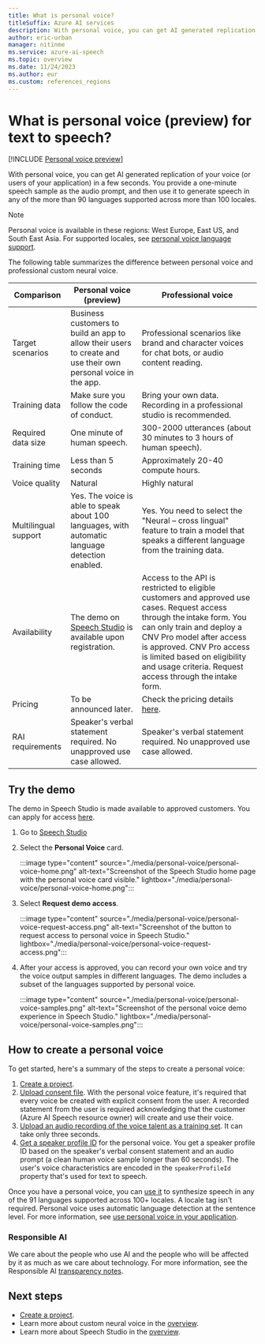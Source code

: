 ```yaml
---
title: What is personal voice?
titleSuffix: Azure AI services
description: With personal voice, you can get AI generated replication of your voice (or users of your application) in a few seconds.
author: eric-urban
manager: nitinme
ms.service: azure-ai-speech
ms.topic: overview
ms.date: 11/24/2023
ms.author: eur
ms.custom: references_regions
---
```


# What is personal voice (preview) for text to speech? 

[!INCLUDE [Personal voice preview](./includes/previews/preview-personal-voice.md)]

With personal voice, you can get AI generated replication of your voice (or users of your application) in a few seconds. You provide a one-minute speech sample as the audio prompt, and then use it to generate speech in any of the more than 90 languages supported across more than 100 locales.  

> [!NOTE]
> Personal voice is available in these regions: West Europe, East US, and South East Asia. 
> For supported locales, see [personal voice language support](./language-support.md#personal-voice).

The following table summarizes the difference between personal voice and professional custom neural voice.  
 
| Comparison | Personal voice (preview) | Professional voice |
|-------|-------------------------|-----|
| Target scenarios | Business customers to build an app to allow their users to create and use their own personal voice in the app. | Professional scenarios like brand and character voices for chat bots, or audio content reading. |
| Training data | Make sure you follow the code of conduct. | Bring your own data. Recording in a professional studio is recommended. |
| Required data size | One minute of human speech. | 300-2000 utterances (about 30 minutes to 3 hours of human speech). |
| Training time | Less than 5 seconds | Approximately 20-40 compute hours. |
| Voice quality | Natural | Highly natural |
| Multilingual support | Yes. The voice is able to speak about 100 languages, with automatic language detection enabled. | Yes. You need to select the "Neural – cross lingual" feature to train a model that speaks a different language from the training data. |
| Availability | The demo on [Speech Studio](https://aka.ms/speechstudio/) is available upon registration. | Access to the API is restricted to eligible customers and approved use cases. Request access through the intake form. You can only train and deploy a CNV Pro model after access is approved. CNV Pro access is limited based on eligibility and usage criteria. Request access through the intake form. |
| Pricing | To be announced later. | Check the pricing details [here](https://azure.microsoft.com/pricing/details/cognitive-services/speech-services/). |
| RAI requirements | Speaker's verbal statement required. No unapproved use case allowed. | Speaker's verbal statement required. No unapproved use case allowed. |

## Try the demo

The demo in Speech Studio is made available to approved customers. You can apply for access [here](https://aka.ms/customneural).

1. Go to [Speech Studio](https://aka.ms/speechstudio/)
1. Select the **Personal Voice** card.

    :::image type="content" source="./media/personal-voice/personal-voice-home.png" alt-text="Screenshot of the Speech Studio home page with the personal voice card visible." lightbox="./media/personal-voice/personal-voice-home.png":::

1. Select **Request demo access**.

    :::image type="content" source="./media/personal-voice/personal-voice-request-access.png" alt-text="Screenshot of the button to request access to personal voice in Speech Studio." lightbox="./media/personal-voice/personal-voice-request-access.png":::

1. After your access is approved, you can record your own voice and try the voice output samples in different languages. The demo includes a subset of the languages supported by personal voice.

    :::image type="content" source="./media/personal-voice/personal-voice-samples.png" alt-text="Screenshot of the personal voice demo experience in Speech Studio." lightbox="./media/personal-voice/personal-voice-samples.png":::


## How to create a personal voice

To get started, here's a summary of the steps to create a personal voice:
1. [Create a project](./personal-voice-create-project.md). 
1. [Upload consent file](./personal-voice-create-consent.md). With the personal voice feature, it's required that every voice be created with explicit consent from the user. A recorded statement from the user is required acknowledging that the customer (Azure AI Speech resource owner) will create and use their voice.
1. [Upload an audio recording of the voice talent as a training set](./personal-voice-create-training-set.md). It can take only three seconds. 
1. [Get a speaker profile ID](./personal-voice-create-voice.md) for the personal voice. You get a speaker profile ID based on the speaker's verbal consent statement and an audio prompt (a clean human voice sample longer than 60 seconds). The user's voice characteristics are encoded in the `speakerProfileId` property that's used for text to speech. 

Once you have a personal voice, you can [use it](./personal-voice-how-to-use.md) to synthesize speech in any of the 91 languages supported across 100+ locales. A locale tag isn't required. Personal voice uses automatic language detection at the sentence level. For more information, see [use personal voice in your application](./personal-voice-how-to-use.md).

### Responsible AI 

We care about the people who use AI and the people who will be affected by it as much as we care about technology. For more information, see the Responsible AI [transparency notes](/legal/cognitive-services/speech-service/text-to-speech/transparency-note?context=/azure/ai-services/speech-service/context/context).


## Next steps

- [Create a project](./personal-voice-create-project.md). 
- Learn more about custom neural voice in the [overview](custom-neural-voice.md).
- Learn more about Speech Studio in the [overview](speech-studio-overview.md).
